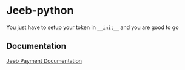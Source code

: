 # Jeeb-python

You just have to setup your token in `__init__` and you are good to go

## Documentation
[Jeeb Payment Documentation](https://docs.jeeb.io/)